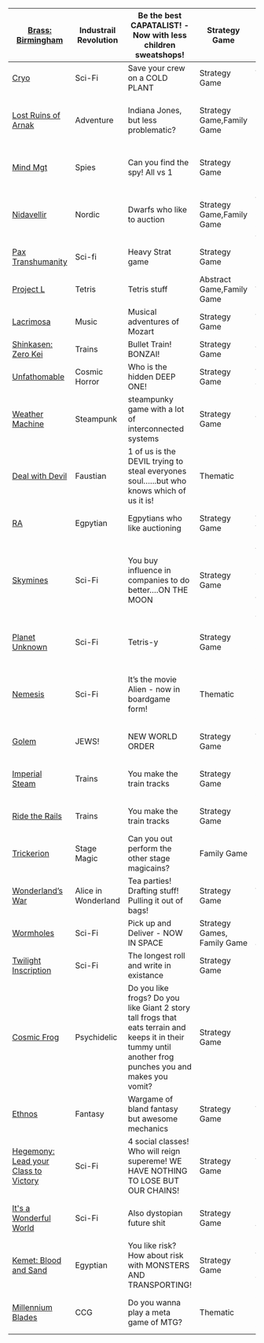 | [Brass: Birmingham](https://www.boardgamegeek.com/boardgame/224517)                    | Industrail Revolution | Be the best CAPATALIST! - Now with less children sweatshops!                                                                                               | Strategy Game               | Hand Management,Income,Loans,Market,Network and Route Building,Tags,Tech Trees / Tech Tracks,Turn Order: Stat-Based,Variable Set-up                                                                                                                                                                                      |
|-----------------------------------------------------------------------------------------|-----------------------|------------------------------------------------------------------------------------------------------------------------------------------------------------|-----------------------------|--------------------------------------------------------------------------------------------------------------------------------------------------------------------------------------------------------------------------------------------------------------------------------------------------------------------------|
| [Cryo](https://www.boardgamegeek.com/boardgame/330608)                                 | Sci-Fi                | Save your crew on a COLD PLANT                                                                                                                             | Strategy Game               | Area Majority / Influence,End Game Bonuses,Hand Management,Worker Placement                                                                                                                                                                                                                                              |
| [Lost Ruins of Arnak](https://www.boardgamegeek.com/boardgame/312484)                  | Adventure             | Indiana Jones, but less problematic?                                                                                                                       | Strategy Game,Family Game   | Contracts,Deck, Bag, and Pool Building,Market,Multi-Use Cards,Once-Per-Game Abilities,Resource to Move,Solo / Solitaire Game,Turn Order: Progressive,Worker Placement                                                                                                                                                    |
| [Mind Mgt](https://www.boardgamegeek.com/boardgame/284653)                             | Spies                 | Can you find the spy! All vs 1                                                                                                                             | Strategy Game               | Deduction,Grid Movement,Hidden Movement,Paper-and-Pencil,Point to Point Movement,Team-Based Game,Variable Player Powers                                                                                                                                                                                                  |
| [Nidavellir](https://www.boardgamegeek.com/boardgame/293014)                           | Nordic                | Dwarfs who like to auction                                                                                                                                 | Strategy Game,Family Game   | Auction: Multiple Lot,Constrained Bidding,Open Drafting,Selection Order Bid,Set Collection,Simultaneous Action Selection,Turn Order: Auction,Victory Points as a Resource                                                                                                                                                |
| [Pax Transhumanity](https://www.boardgamegeek.com/boardgame/257732)                    | Sci-fi                | Heavy Strat game                                                                                                                                           | Strategy Game               | Hidden Victory Points,Market,Pattern Recognition,Sudden Death Ending,Worker Placement                                                                                                                                                                                                                                    |
| [Project L](https://www.boardgamegeek.com/boardgame/260180)                            | Tetris                | Tetris stuff                                                                                                                                               | Abstract Game,Family Game   | Action Points,Open Drafting,Pattern Building,Tile Placement                                                                                                                                                                                                                                                              |
| [Lacrimosa](https://www.boardgamegeek.com/boardgame/272453)                            | Music                 | Musical adventures of Mozart                                                                                                                               | Strategy Game               | Area Majority / Influence,Deck, Bag, and Pool Building,End Game Bonuses,Movement Points,Open Drafting                                                                                                                                                                                                                    |
| [Shinkasen: Zero Kei](https://www.boardgamegeek.com/boardgame/339614)                  | Trains                | Bullet Train! BONZAI!                                                                                                                                      | Strategy Game               | Action/Event,Network and Route Building,Order Counters                                                                                                                                                                                                                                                                   |
| [Unfathomable](https://www.boardgamegeek.com/boardgame/253499)                         | Cosmic Horror         | Who is the hidden DEEP ONE!                                                                                                                                | Strategy Game               | Area Majority / Influence,Betting and Bluffing,Hidden Victory Points,Take That,Worker Placement                                                                                                                                                                                                                          |
| [Weather Machine](https://www.boardgamegeek.com/boardgame/237179)                      | Steampunk             | steampunky game with a lot of interconnected systems                                                                                                       | Strategy Game               | Action Points,Set Collection,Tile Placement,Worker Placement                                                                                                                                                                                                                                                             |
| [Deal with Devil](https://www.boardgamegeek.com/boardgame/245197)                      | Faustian              | 1 of us is the DEVIL trying to steal everyones soul…...but who knows which of us it is!                                                                    | Thematic                    | Dice Rolling,Hand Management,Open Drafting,Team-Based Game                                                                                                                                                                                                                                                               |
| [RA](https://www.boardgamegeek.com/boardgame/12)                                       | Egpytian              | Egpytians who like auctioning                                                                                                                              | Strategy Game               | Auction/Bidding,Auction: Once Around,Closed Economy Auction,Constrained Bidding,Push Your Luck,Set Collection                                                                                                                                                                                                            |
| [Skymines](https://www.boardgamegeek.com/boardgame/359438)                             | Sci-Fi                | You buy influence in companies to do better….ON THE MOON                                                                                                   | Strategy Game               | Action Queue,Area Majority / Influence,Deck, Bag, and Pool Building,Hand Management,Investment,Open Drafting,Roles with Asymmetric Information,Scenario / Mission / Campaign Game,Simultaneous Action Selection,Solo / Solitaire Game,Stock Holding,Variable Player Powers,Victory Points as a Resource,Worker Placement |
| [Planet Unknown](https://www.boardgamegeek.com/boardgame/258779)                       | Sci-Fi                | Tetris-y                                                                                                                                                   | Strategy Game               | Network and Route Building,Open Drafting,Pattern Building,Simultaneous Action Selection,Tech Trees / Tech Tracks,Tile Placement,Variable Player Powers                                                                                                                                                                   |
| [Nemesis](https://www.boardgamegeek.com/boardgame/167355)                              | Sci-Fi                | It’s the movie Alien - now in boardgame form!                                                                                                              | Thematic                    | Campaign / Battle Card Driven,Cooperative Game,Dice Rolling,Hand Management,Hidden Roles,Interrupts,Modular Board,Player Elimination,Semi-Cooperative Game,Solo / Solitaire Game,Team-Based Game,Traitor Game,Variable Player Powers                                                                                     |
| [Golem](https://www.boardgamegeek.com/boardgame/250458)                                | JEWS!                 | NEW WORLD ORDER                                                                                                                                            | Strategy Game               | Action Drafting,Income,Set Collection,Variable Player Powers,Variable Set-up,Worker Placement                                                                                                                                                                                                                            |
| [Imperial Steam](https://www.boardgamegeek.com/boardgame/338760)                       | Trains                | You make the train tracks                                                                                                                                  | Strategy Game               | Contracts,Delayed Purchase,End Game Bonuses,Market,Network and Route Building,Point to Point Movement,Turn Order: Stat-Based,Victory Points as a Resource                                                                                                                                                                |
| [Ride the Rails](https://www.boardgamegeek.com/boardgame/297486)                       | Trains                | You make the train tracks                                                                                                                                  | Strategy Game               | Hexagon Grid,Network and Route Building,Pick-up and Deliver,Stock Holding,Turn Order: Stat-Based                                                                                                                                                                                                                         |
| [Trickerion](https://www.boardgamegeek.com/boardgame/123540)                           | Stage Magic           | Can you out perform the other stage magicains?                                                                                                             | Family Game                 | End Game Bonuses,Set Collection,Track Movement,Turn Order: Time Track,Variable Player Powers,Worker Placement                                                                                                                                                                                                            |
| [Wonderland’s War](https://www.boardgamegeek.com/boardgame/250458)                     | Alice in Wonderland   | Tea parties! Drafting stuff! Pulling it out of bags!                                                                                                       | Strategy Game               | Area Majority / Influence,Deck, Bag, and Pool Building,Dice Rolling,Open Drafting,Push Your Luck,Variable Player Powers                                                                                                                                                                                                  |
| [Wormholes](https://www.boardgamegeek.com/boardgame/338760)                            | Sci-Fi                | Pick up and Deliver - NOW IN SPACE                                                                                                                         | Strategy Games, Family Game | Hand Management,Hexagon Grid,Modular Board,Network and Route Building,Pick-up and Deliver                                                                                                                                                                                                                                |
| [Twilight Inscription](https://www.boardgamegeek.com/boardgame/361545)                 | Sci-Fi                | The longest roll and write in existance                                                                                                                    | Strategy Game               | Dice Rolling,Paper-and-Pencil,Variable Player Powers                                                                                                                                                                                                                                                                     |
| [Cosmic Frog](https://www.boardgamegeek.com/boardgame/295947)                          | Psychidelic           | Do you like frogs?  Do you like Giant 2 story tall frogs that eats terrain and keeps it in their tummy until another frog punches you and makes you vomit? | Strategy Game               | Dice Rolling,Hexagon Grid,Layering,Map Reduction,Pattern Building,Pick-up and Deliver,Set Collection,Slide/Push,Sudden Death Ending,Take That,Tile Placement,Turn Order: Random,Variable Player Powers,Variable Set-up                                                                                                   |
| [Ethnos](https://www.boardgamegeek.com/boardgame/206718)                               | Fantasy               | Wargame of bland fantasy but awesome mechanics                                                                                                             | Strategy Game               | Area Majority / Influence,Hand Management,Open Drafting,Push Your Luck,Set Collection                                                                                                                                                                                                                                    |
| [Hegemony: Lead your Class to Victory](https://www.boardgamegeek.com/boardgame/345088) | Sci-Fi                | 4 social classes! Who will reign supereme! WE HAVE NOTHING TO LOSE BUT OUR CHAINS!                                                                         | Strategy Game               | Action/Event,Hand Management,Simulation,Variable Player Powers,Voting                                                                                                                                                                                                                                                    |
| [It's a Wonderful World](https://www.boardgamegeek.com/boardgame/345088)               | Sci-Fi                | Also dystopian future shit                                                                                                                                 | Strategy Game               | Closed Drafting,End Game Bonuses,Hand Management,Set Collection,Simultaneous Action Selection,Solo / Solitaire Game,Variable Player Powers                                                                                                                                                                               |
| [Kemet: Blood and Sand](https://www.boardgamegeek.com/boardgame/297562)                | Egyptian              | You like risk?  How about risk with MONSTERS AND TRANSPORTING!                                                                                             | Strategy Game               | Action Points,Area Majority / Influence,Area Movement,Card Play Conflict Resolution,Hand Management,Open Drafting,Tech Trees / Tech Tracks                                                                                                                                                                               |
| [Millennium Blades](https://www.boardgamegeek.com/boardgame/151347)                    | CCG                   | Do you wanna play a meta game of MTG?                                                                                                                      | Thematic                    | Commodity Speculation,Deck, Bag, and Pool Building,Hand Management,Open Drafting,Real-Time,Set Collection,Simulation,Trading                                                                                                                                                                                             |